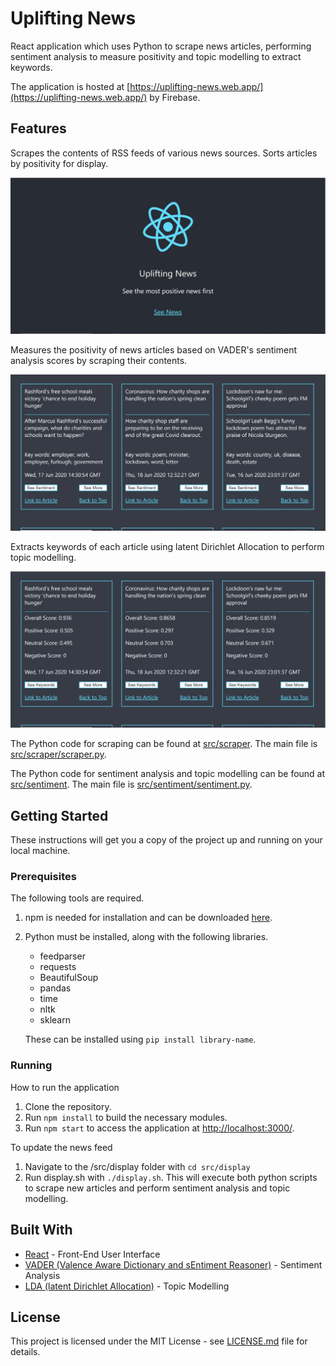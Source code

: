 # Uplifting News

React application which uses Python to scrape news articles, performing sentiment analysis to measure positivity and topic modelling to extract keywords.

The application is hosted at [https://uplifting-news.web.app/](https://uplifting-news.web.app/) by Firebase.

## Features

Scrapes the contents of RSS feeds of various news sources. Sorts articles by positivity for display.

![image1](images/image1.png)


Measures the positivity of news articles based on VADER's sentiment analysis scores by scraping their contents.

![image2](images/image2.png)


Extracts keywords of each article using latent Dirichlet Allocation to perform topic modelling. 

![image3](images/image3.png)


The Python code for scraping can be found at [src/scraper](src/scraper). The main file is [src/scraper/scraper.py](src/scraper/scraper.py).

The Python code for sentiment analysis and topic modelling can be found at [src/sentiment](src/sentiment). The main file is [src/sentiment/sentiment.py](src/sentiment/sentiment.py).

## Getting Started

These instructions will get you a copy of the project up and running on your local machine.

### Prerequisites

The following tools are required.

1. npm is needed for installation and can be downloaded [here](https://nodejs.org/en/).

2. Python must be installed, along with the following libraries.
    * feedparser
    * requests
    * BeautifulSoup
    * pandas
    * time
    * nltk
    * sklearn

    These can be installed using ```pip install library-name```.

### Running

How to run the application

1. Clone the repository.
2. Run ```npm install``` to build the necessary modules.
3. Run ```npm start``` to access the application at [http://localhost:3000/](http://localhost:3000/).

To update the news feed

1. Navigate to the /src/display folder with ```cd src/display```
2. Run display.sh with ```./display.sh```. This will execute both python scripts to scrape new articles and perform sentiment analysis and topic modelling.

## Built With

* [React](https://reactjs.org/) - Front-End User Interface
* [VADER (Valence Aware Dictionary and sEntiment Reasoner)](https://www.nltk.org/api/nltk.sentiment.html?highlight=vader#module-nltk.sentiment.vader) - Sentiment Analysis
* [LDA (latent Dirichlet Allocation)](https://scikit-learn.org/stable/modules/generated/sklearn.decomposition.LatentDirichletAllocation.html) - Topic Modelling

## License

This project is licensed under the MIT License - see [LICENSE.md](LICENSE.md) file for details.
